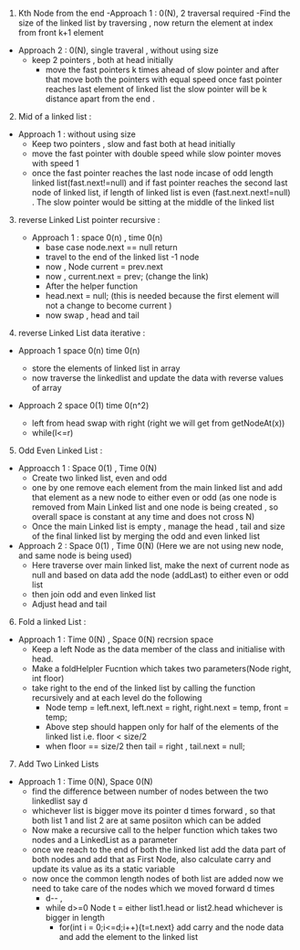 1. Kth Node from the end 
  -Approach 1 : 0(N), 2 traversal required
    -Find the size of the linked list by traversing , now return the element at index from front k+1 element 
  - Approach 2 : 0(N), single traveral , without using size
    - keep 2 pointers , both at head initially 
      -  move the fast pointers k times ahead of slow pointer and after that move both the pointers with equal speed once fast pointer reaches last element of linked list the slow pointer will be k distance apart from the end .
      
2. Mid of a linked list :
  - Approach 1 : without using size 
    - Keep two pointers , slow and fast both at head initially 
    - move the fast pointer with double speed while slow pointer moves with speed 1 
    - once the fast pointer reaches the last node incase of odd length linked list(fast.next!=null) and if fast pointer reaches the second last node of linked list, if length of linked list is even (fast.next.next!=null) . The slow pointer would be sitting at the middle of the linked list
  

3. reverse Linked List pointer recursive :
    - Approach 1 : space 0(n) , time 0(n)
      - base case node.next == null return
      - travel to the end of the linked list -1 node
      - now , Node current = prev.next
      - now , current.next = prev; (change the link)
      - After the helper function
      - head.next = null; (this is needed because the first element will not a change to become current )
      - now swap , head and tail

4. reverse Linked List data iterative :
  - Approach 1  space 0(n) time 0(n) 
    - store the elements of linked list in array
    - now traverse the linkedlist and update the data with reverse values of array

  - Approach 2 space 0(1) time 0(n^2)
    - left from head swap with right (right we will get from getNodeAt(x))
    - while(l<=r)

5. Odd Even Linked List :
  - Approacch 1 : Space 0(1) , Time 0(N)
    - Create two linked list, even and odd
    - one by one remove each element from the main linked list and add that element as a new node to either even or odd (as one node is removed from Main Linked list and one node is being created , so overall space is constant at any time and does not cross N)
    - Once the main Linked list is empty , manage the head , tail and size of the final linked list by merging the odd and even linked list
  - Approach 2 : Space 0(1) , Time 0(N) (Here we are not using new node, and same node is being used)
    - Here traverse over main linked list, make the next of current node as null and based on data add the node (addLast) to either even or odd list
    - then join odd and even linked list
    - Adjust head and tail 

6. Fold a linked List : 
  - Approach 1 : Time 0(N) , Space 0(N) recrsion space
    - Keep a left Node as the data member of the class and initialise with head.
    - Make a foldHelpler Fucntion which takes two parameters(Node right, int floor)
    - take right to the end of the linked list by calling the function recursively and at each level do the following
      -   Node temp = left.next, left.next = right, right.next = temp, front = temp;
      -   Above step should happen only for half of the elements of  the linked list i.e. floor < size/2
      -   when floor == size/2 then tail = right , tail.next = null;

7. Add Two Linked Lists
  - Approach 1 : Time 0(N), Space 0(N)
    - find the difference between number of nodes between the two linkedlist say d
    - whichever list is bigger move its pointer d times forward , so that both list 1 and list 2 are at same posiiton which can be added
    - Now make a recursive call to the helper function which takes two nodes and a LinkedList as a parameter
    - once we reach to the end of both the linked list add the data part of both nodes and add that as First Node, also calculate carry and update its value as its a static variable
    - now once the common length nodes of both list are added now we need to take care of the nodes which we moved forward d times 
      - d-- , 
      - while d>=0 Node t = either list1.head or list2.head whichever is bigger in length 
        - for(int i = 0;i<=d;i++){t=t.next} add carry and the node data and add the element to the linked list
